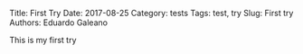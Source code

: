 Title: First Try
Date: 2017-08-25
Category: tests
Tags: test, try
Slug: First try
Authors: Eduardo Galeano

This is my first try
